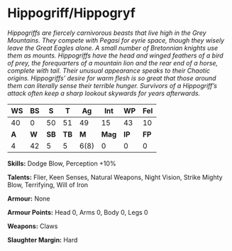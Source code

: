# Hippogriff/Hippogryf

_Hippogriffs are fiercely carnivorous beasts that live high in
 the Grey Mountains. They compete with Pegasi for eyrie
 space, though they wisely leave the Great Eagles alone. A
 small number of Bretonnian knights use them as mounts.
 Hippogriffs have the head and winged feathers of a bird of
 prey, the forequarters of a mountain lion and the rear end of
 a horse, complete with tail. Their unusual appearance speaks
 to their Chaotic origins. Hippogriffs’ desire for warm flesh
 is so great that those around them can literally sense their
 terrible hunger. Survivors of a Hippogriff’s attack often keep
 a sharp lookout skywards for years afterwards._

|**WS**|**BS**|**S**|**T**|**Ag**|**Int**|**WP**|**Fel**|
|--|--|-|-|--|---|--|---|
|40|0|50|51|49|15|43|10|
|**A**|**W**|**SB**|**TB**|**M**|**Mag**|**IP**|**FP**|
|4|42|5|5|6(8)|0|0|0|

**Skills:** Dodge Blow, Perception +10%

**Talents:** Flier, Keen Senses, Natural Weapons, Night
Vision, Strike Mighty Blow, Terrifying, Will of Iron

**Armour:** None

**Armour Points:** Head 0, Arms 0, Body 0, Legs 0

**Weapons:** Claws

**Slaughter Margin:** Hard